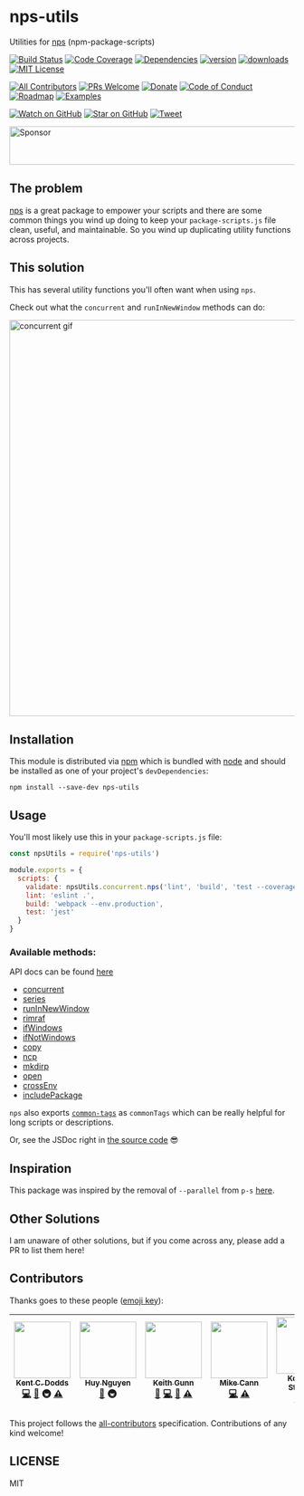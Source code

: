 # nps-utils

Utilities for [nps][nps] (npm-package-scripts)

[![Build Status][build-badge]][build]
[![Code Coverage][coverage-badge]][coverage]
[![Dependencies][dependencyci-badge]][dependencyci]
[![version][version-badge]][package]
[![downloads][downloads-badge]][npm-stat]
[![MIT License][license-badge]][LICENSE]

[![All Contributors](https://img.shields.io/badge/all_contributors-5-orange.svg?style=flat-square)](#contributors)
[![PRs Welcome][prs-badge]][prs]
[![Donate][donate-badge]][donate]
[![Code of Conduct][coc-badge]][coc]
[![Roadmap][roadmap-badge]][roadmap]
[![Examples][examples-badge]][examples]

[![Watch on GitHub][github-watch-badge]][github-watch]
[![Star on GitHub][github-star-badge]][github-star]
[![Tweet][twitter-badge]][twitter]

<a href="https://app.codesponsor.io/link/PKGFLnhDiFvsUA5P4kAXfiPs/kentcdodds/nps-utils" rel="nofollow"><img src="https://app.codesponsor.io/embed/PKGFLnhDiFvsUA5P4kAXfiPs/kentcdodds/nps-utils.svg" style="width: 888px; height: 68px;" alt="Sponsor" /></a>

## The problem

[nps][nps] is a great package to empower your scripts and there are some common
things you wind up doing to keep your `package-scripts.js` file clean, useful,
and maintainable. So you wind up duplicating utility functions across projects.

## This solution

This has several utility functions you'll often want when using `nps`.

Check out what the `concurrent` and `runInNewWindow` methods can do:

<a href="https://github.com/kentcdodds/nps-utils/raw/master/other/nps-utils-demo.gif" title="Pull out npm scripts into another file with nps">
  <img src="https://github.com/kentcdodds/nps-utils/raw/master/other/nps-utils-demo.gif" alt="concurrent gif" title="concurrent gif" width="700" />
</a>

## Installation

This module is distributed via [npm][npm] which is bundled with [node][node] and
should be installed as one of your project's `devDependencies`:

```
npm install --save-dev nps-utils
```

## Usage

You'll most likely use this in your `package-scripts.js` file:

```javascript
const npsUtils = require('nps-utils')

module.exports = {
  scripts: {
    validate: npsUtils.concurrent.nps('lint', 'build', 'test --coverage'),
    lint: 'eslint .',
    build: 'webpack --env.production',
    test: 'jest'
  }
}
```

### Available methods:

API docs can be found [here](https://doc.esdoc.org/github.com/kentcdodds/nps-utils/)

- [concurrent](https://doc.esdoc.org/github.com/kentcdodds/nps-utils/function/index.html#static-function-concurrent)
- [series](https://doc.esdoc.org/github.com/kentcdodds/nps-utils/function/index.html#static-function-series)
- [runInNewWindow](https://doc.esdoc.org/github.com/kentcdodds/nps-utils/function/index.html#static-function-runInNewWindow)
- [rimraf](https://doc.esdoc.org/github.com/kentcdodds/nps-utils/function/index.html#static-function-rimraf)
- [ifWindows](https://doc.esdoc.org/github.com/kentcdodds/nps-utils/function/index.html#static-function-ifWindows)
- [ifNotWindows](https://doc.esdoc.org/github.com/kentcdodds/nps-utils/function/index.html#static-function-ifNotWindows)
- [copy](https://doc.esdoc.org/github.com/kentcdodds/nps-utils/function/index.html#static-function-copy)
- [ncp](https://doc.esdoc.org/github.com/kentcdodds/nps-utils/function/index.html#static-function-ncp)
- [mkdirp](https://doc.esdoc.org/github.com/kentcdodds/nps-utils/function/index.html#static-function-mkdirp)
- [open](https://doc.esdoc.org/github.com/kentcdodds/nps-utils/function/index.html#static-function-open)
- [crossEnv](https://doc.esdoc.org/github.com/kentcdodds/nps-utils/function/index.html#static-function-crossEnv)
- [includePackage](https://doc.esdoc.org/github.com/kentcdodds/nps-utils/function/index.html#static-function-includePackage)

`nps` also exports [`common-tags`][common-tags] as `commonTags` which can be
really helpful for long scripts or descriptions.

Or, see the JSDoc right in
[the source code](https://github.com/kentcdodds/nps-utils/blob/master/src/index.js) 😎

## Inspiration

This package was inspired by the removal of `--parallel` from `p-s`
[here](https://github.com/kentcdodds/p-s/pull/94).

## Other Solutions

I am unaware of other solutions, but if you come across any, please add a PR to
list them here!

## Contributors

Thanks goes to these people ([emoji key][emojis]):

<!-- ALL-CONTRIBUTORS-LIST:START - Do not remove or modify this section -->
| [<img src="https://avatars.githubusercontent.com/u/1500684?v=3" width="100px;"/><br /><sub>Kent C. Dodds</sub>](https://kentcdodds.com)<br />[💻](https://github.com/kentcdodds/nps-utils/commits?author=kentcdodds) [📖](https://github.com/kentcdodds/nps-utils/commits?author=kentcdodds) 🚇 [⚠️](https://github.com/kentcdodds/nps-utils/commits?author=kentcdodds) | [<img src="https://avatars2.githubusercontent.com/u/7352279?v=3" width="100px;"/><br /><sub>Huy Nguyen</sub>](https://www.huy-nguyen.com/)<br />[📖](https://github.com/kentcdodds/nps-utils/commits?author=huy-nguyen) 🚇 | [<img src="https://avatars1.githubusercontent.com/u/1970063?v=4" width="100px;"/><br /><sub>Keith Gunn</sub>](https://github.com/gunnx)<br />[🐛](https://github.com/kentcdodds/nps-utils/issues?q=author%3Agunnx) [💻](https://github.com/kentcdodds/nps-utils/commits?author=gunnx) [📖](https://github.com/kentcdodds/nps-utils/commits?author=gunnx) [⚠️](https://github.com/kentcdodds/nps-utils/commits?author=gunnx) | [<img src="https://avatars3.githubusercontent.com/u/215033?v=4" width="100px;"/><br /><sub>Mike Cann</sub>](http://www.mikecann.co.uk)<br />[💻](https://github.com/kentcdodds/nps-utils/commits?author=mikecann) [⚠️](https://github.com/kentcdodds/nps-utils/commits?author=mikecann) | [<img src="https://avatars.githubusercontent.com/u/15718297?v=4" width="100px;"/><br /><sub>Koen van Staveren</sub>](https://underkoen.nl)<br />[💻](https://github.com/kentcdodds/nps-utils/commits?author=UnderKoen) [⚠️](https://github.com/kentcdodds/nps-utils/commits?author=UnderKoen) |
| :---: | :---: | :---: | :---: | :---: |
<!-- ALL-CONTRIBUTORS-LIST:END -->

This project follows the [all-contributors][all-contributors] specification. Contributions of any kind welcome!

## LICENSE

MIT

[npm]: https://www.npmjs.com/
[node]: https://nodejs.org
[build-badge]: https://img.shields.io/travis/kentcdodds/nps-utils.svg?style=flat-square
[build]: https://travis-ci.org/kentcdodds/nps-utils
[coverage-badge]: https://img.shields.io/codecov/c/github/kentcdodds/nps-utils.svg?style=flat-square
[coverage]: https://codecov.io/github/kentcdodds/nps-utils
[dependencyci-badge]: https://dependencyci.com/github/kentcdodds/nps-utils/badge?style=flat-square
[dependencyci]: https://dependencyci.com/github/kentcdodds/nps-utils
[version-badge]: https://img.shields.io/npm/v/nps-utils.svg?style=flat-square
[package]: https://www.npmjs.com/package/nps-utils
[downloads-badge]: https://img.shields.io/npm/dm/nps-utils.svg?style=flat-square
[npm-stat]: http://npm-stat.com/charts.html?package=nps-utils&from=2016-04-01
[license-badge]: https://img.shields.io/npm/l/nps-utils.svg?style=flat-square
[license]: https://github.com/kentcdodds/nps-utils/blob/master/other/LICENSE
[prs-badge]: https://img.shields.io/badge/PRs-welcome-brightgreen.svg?style=flat-square
[prs]: http://makeapullrequest.com
[donate-badge]: https://img.shields.io/badge/$-support-green.svg?style=flat-square
[donate]: http://kcd.im/donate
[coc-badge]: https://img.shields.io/badge/code%20of-conduct-ff69b4.svg?style=flat-square
[coc]: https://github.com/kentcdodds/nps-utils/blob/master/other/CODE_OF_CONDUCT.md
[roadmap-badge]: https://img.shields.io/badge/%F0%9F%93%94-roadmap-CD9523.svg?style=flat-square
[roadmap]: https://github.com/kentcdodds/nps-utils/blob/master/other/ROADMAP.md
[examples-badge]: https://img.shields.io/badge/%F0%9F%92%A1-examples-8C8E93.svg?style=flat-square
[examples]: https://github.com/kentcdodds/nps-utils/blob/master/other/EXAMPLES.md
[github-watch-badge]: https://img.shields.io/github/watchers/kentcdodds/nps-utils.svg?style=social
[github-watch]: https://github.com/kentcdodds/nps-utils/watchers
[github-star-badge]: https://img.shields.io/github/stars/kentcdodds/nps-utils.svg?style=social
[github-star]: https://github.com/kentcdodds/nps-utils/stargazers
[twitter]: https://twitter.com/intent/tweet?text=Check%20out%20nps-utils!%20https://github.com/kentcdodds/nps-utils%20%F0%9F%91%8D
[twitter-badge]: https://img.shields.io/twitter/url/https/github.com/kentcdodds/nps-utils.svg?style=social
[emojis]: https://github.com/kentcdodds/all-contributors#emoji-key
[all-contributors]: https://github.com/kentcdodds/all-contributors
[nps]: https://npmjs.com/package/nps
[doclet]: https://doclets.io/kentcdodds/nps-utils/master
[common-tags]: https://npmjs.com/package/common-tags
